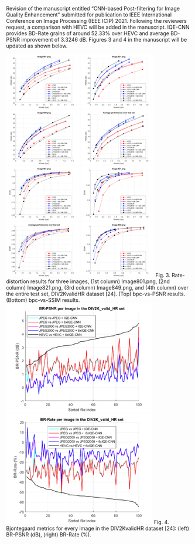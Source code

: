 Revision of the manuscript entitled “CNN-based Post-filtering for Image Quality Enhancement" submitted for publication to IEEE International Conference on Image Processing (IEEE ICIP) 2021.
Following the reviewers request, a comparison with HEVC will be added in the manuscript. IQE-CNN provides BD-Rate grains of around 52.33% over HEVC and average BD-PSNR improvement of 3.3246 dB.
Figures 3 and 4 in the manuscript will be updated as shown below.

<img src="Fig3.(a).png" width="200">
<img src="Fig3.(b).png" width="200">
<img src="Fig3.(c).png" width="200">
<img src="Fig3.(d).png" width="200">
<img src="Fig3.(e).png" width="200">
<img src="Fig3.(f).png" width="200">
<img src="Fig3.(g).png" width="200">
<img src="Fig3.(h).png" width="200">
Fig. 3. Rate-distortion results for three images, (1st column) Image801.png, (2nd column) Image821.png, (3rd column) Image849.png, and (4th column) over the entire test set, DIV2KvalidHR dataset [24]. (Top) bpc-vs-PSNR results. (Bottom) bpc-vs-SSIM results.

<img src="Fig4.(left).png" width="400">
<img src="Fig4.(right).png" width="400">
Fig. 4. Bjontegaard metrics for every image in the DIV2KvalidHR dataset [24]: (left) BR-PSNR (dB), (right) BR-Rate (%).

